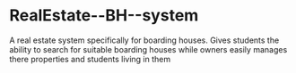 # RealEstate--BH--system
A real estate system specifically for boarding houses. Gives students the ability to search for suitable boarding houses while owners easily manages there properties and students living in them 
